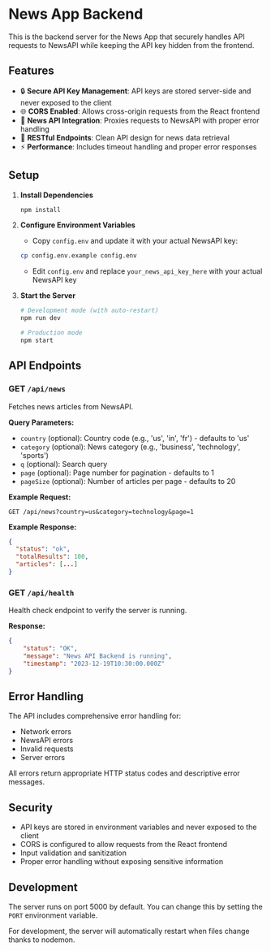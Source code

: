 # News App Backend

This is the backend server for the News App that securely handles API requests to NewsAPI while keeping the API key hidden from the frontend.

## Features

- 🔒 **Secure API Key Management**: API keys are stored server-side and never exposed to the client
- 🌐 **CORS Enabled**: Allows cross-origin requests from the React frontend
- 📰 **News API Integration**: Proxies requests to NewsAPI with proper error handling
- 🚀 **RESTful Endpoints**: Clean API design for news data retrieval
- ⚡ **Performance**: Includes timeout handling and proper error responses

## Setup

1. **Install Dependencies**

   ```bash
   npm install
   ```

2. **Configure Environment Variables**

   - Copy `config.env` and update it with your actual NewsAPI key:

   ```bash
   cp config.env.example config.env
   ```

   - Edit `config.env` and replace `your_news_api_key_here` with your actual NewsAPI key

3. **Start the Server**

   ```bash
   # Development mode (with auto-restart)
   npm run dev

   # Production mode
   npm start
   ```

## API Endpoints

### GET `/api/news`

Fetches news articles from NewsAPI.

**Query Parameters:**

- `country` (optional): Country code (e.g., 'us', 'in', 'fr') - defaults to 'us'
- `category` (optional): News category (e.g., 'business', 'technology', 'sports')
- `q` (optional): Search query
- `page` (optional): Page number for pagination - defaults to 1
- `pageSize` (optional): Number of articles per page - defaults to 20

**Example Request:**

```
GET /api/news?country=us&category=technology&page=1
```

**Example Response:**

```json
{
  "status": "ok",
  "totalResults": 100,
  "articles": [...]
}
```

### GET `/api/health`

Health check endpoint to verify the server is running.

**Response:**

```json
{
	"status": "OK",
	"message": "News API Backend is running",
	"timestamp": "2023-12-19T10:30:00.000Z"
}
```

## Error Handling

The API includes comprehensive error handling for:

- Network errors
- NewsAPI errors
- Invalid requests
- Server errors

All errors return appropriate HTTP status codes and descriptive error messages.

## Security

- API keys are stored in environment variables and never exposed to the client
- CORS is configured to allow requests from the React frontend
- Input validation and sanitization
- Proper error handling without exposing sensitive information

## Development

The server runs on port 5000 by default. You can change this by setting the `PORT` environment variable.

For development, the server will automatically restart when files change thanks to nodemon.
